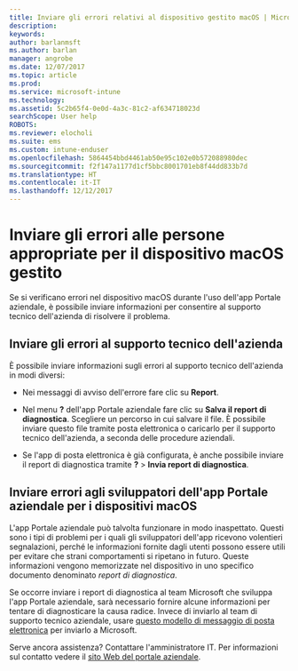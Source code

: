 ```yaml
---
title: Inviare gli errori relativi al dispositivo gestito macOS | Microsoft Docs
description: 
keywords: 
author: barlanmsft
ms.author: barlan
manager: angrobe
ms.date: 12/07/2017
ms.topic: article
ms.prod: 
ms.service: microsoft-intune
ms.technology: 
ms.assetid: 5c2b65f4-0e0d-4a3c-81c2-af634718023d
searchScope: User help
ROBOTS: 
ms.reviewer: elocholi
ms.suite: ems
ms.custom: intune-enduser
ms.openlocfilehash: 5864454bbd4461ab50e95c102e0b572088980dec
ms.sourcegitcommit: f2f147a1177d1cf5bbc8001701eb8f44dd833b7d
ms.translationtype: HT
ms.contentlocale: it-IT
ms.lasthandoff: 12/12/2017
---
```

# <a name="submit-errors-to-the-right-people-for-your-managed-macos-device"></a>Inviare gli errori alle persone appropriate per il dispositivo macOS gestito

Se si verificano errori nel dispositivo macOS durante l'uso dell'app Portale aziendale, è possibile inviare informazioni per consentire al supporto tecnico dell'azienda di risolvere il problema.

## <a name="send-errors-to-your-company-support"></a>Inviare gli errori al supporto tecnico dell'azienda

 È possibile inviare informazioni sugli errori al supporto tecnico dell'azienda in modi diversi:

-   Nei messaggi di avviso dell'errore fare clic su **Report**.

-   Nel menu **?** dell'app Portale aziendale fare clic su **Salva il report di diagnostica**. Scegliere un percorso in cui salvare il file. È possibile inviare questo file tramite posta elettronica o caricarlo per il supporto tecnico dell'azienda, a seconda delle procedure aziendali.

- Se l'app di posta elettronica è già configurata, è anche possibile inviare il report di diagnostica tramite **?** > **Invia report di diagnostica**.

## <a name="send-errors-to-the-company-portal-developers-for-macos-devices"></a>Inviare errori agli sviluppatori dell'app Portale aziendale per i dispositivi macOS

L'app Portale aziendale può talvolta funzionare in modo inaspettato. Questi sono i tipi di problemi per i quali gli sviluppatori dell'app ricevono volentieri segnalazioni, perché le informazioni fornite dagli utenti possono essere utili per evitare che strani comportamenti si ripetano in futuro. Queste informazioni vengono memorizzate nel dispositivo in uno specifico documento denominato _report di diagnostica_.

Se occorre inviare i report di diagnostica al team Microsoft che sviluppa l'app Portale aziendale, sarà necessario fornire alcune informazioni per tentare di diagnosticare la causa radice. Invece di inviarlo al team di supporto tecnico aziendale, usare <a href="mailto:IntuneCPiOSfeedback@microsoft.com?subject=My Company Portal App Closed Unexpectedly&body=Press and hold, then paste your copied Company Portal app logs here.">questo modello di messaggio di posta elettronica</a> per inviarlo a Microsoft.

Serve ancora assistenza? Contattare l'amministratore IT. Per informazioni sul contatto vedere il [sito Web del portale aziendale](https://portal.manage.microsoft.com#HelpDeskDialog).
